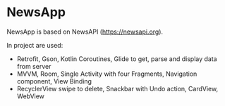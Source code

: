 # NewsApp

NewsApp is based on NewsAPI (https://newsapi.org).

In project are used:

- Retrofit, Gson, Kotlin Coroutines, Glide to get, parse and display data from server
- MVVM, Room, Single Activity with four Fragments, Navigation component, View Binding
- RecyclerView swipe to delete, Snackbar with Undo action, CardView, WebView
